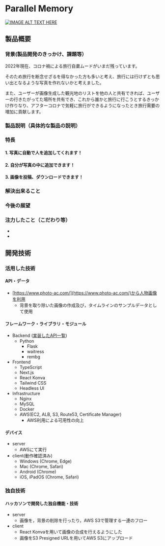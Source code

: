 # Parallel Memory

[![IMAGE ALT TEXT HERE](https://jphacks.com/wp-content/uploads/2022/08/JPHACKS2022_ogp.jpg)](https://www.youtube.com/watch?v=LUPQFB4QyVo)

## 製品概要
### 背景(製品開発のきっかけ、課題等）
2022年現在、コロナ禍による旅行自粛ムードがいまだ残っています。

そのため旅行を断念せざるを得なかった方も多いと考え、旅行には行けずとも思い出となるような写真を作れないかと考えました。

また、ユーザーが画像生成した観光地のリストを他の人と共有できれば、ユーザーの行きたがってた場所を共有でき、これから誰かと旅行に行こうとするきっかけ作りなり、アフターコロナで気軽に旅行ができるようになったとき旅行需要の増加に貢献します。
### 製品説明（具体的な製品の説明）
### 特長
#### 1. 写真に自動で人を追加してくれます！

#### 2. 自分が写真の中に追加できます！

#### 3. 画像を投稿、ダウンロードできます！

### 解決出来ること

### 今後の展望

### 注力したこと（こだわり等）
*
*

## 開発技術
### 活用した技術
#### API・データ
* [https://www.photo-ac.com/](https://www.photo-ac.com/)から人物画像を利用
    * 背景を取り除いた画像の作成及び，タイムラインのサンプルデータとして使用

#### フレームワーク・ライブラリ・モジュール
* Backend ([実装したAPI一覧](https://github.com/jphacks/C_2204/blob/master/swagger/swagger.yaml))
    * Python
        * Flask
        * waitress
        * rembg
* Frontend
    * TypeScript
    * Next.js
    * React Konva
    * Tailwind CSS
    * Headless UI
* Infrastructure
    * Nginx
    * MySQL
    * Docker
    * AWS(EC2, ALB, S3, Route53, Certificate Manager)
        * AWS利用による可用性の向上

#### デバイス
* server
    * AWSにて実行
* client(動作確認済み)
    * Windows (Chrome, Edge)
    * Mac (Chrome, Safari)
    * Android (Chrome)
    * iOS, iPadOS (Chrome, Safari)

### 独自技術
#### ハッカソンで開発した独自機能・技術
* server
    * 画像を，背景の削除を行ったり，AWS S3で管理する一連のフロー
* client
    * React Konvaを用いて画像の合成を行えるようにした
    * 画像をS3 Presigned URLを用いてAWS S3にアップロード
